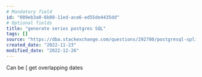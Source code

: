 ```yaml
---
# Mandatory field
id: "009eb3a0-6b80-11ed-ace6-ed55de4435dd"
# Optional fields
title: "generate series postgres SQL"
tags: []
source: "https://dba.stackexchange.com/questions/292700/postgresql-split-single-row-into-multiple-rows-based-on-date"
created_date: "2022-11-23"
modified_date: "2022-12-26"
---
```

Can be [ get overlapping dates